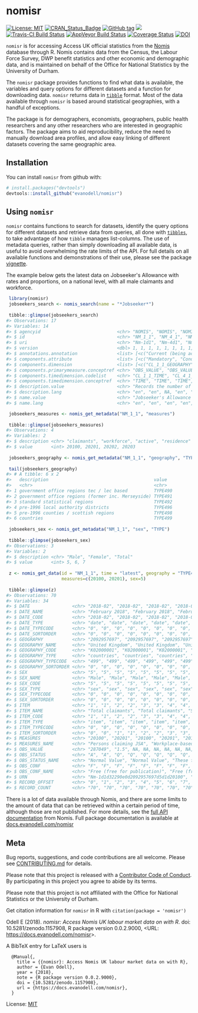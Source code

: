 
<!-- README.md is generated from README.Rmd. Please edit that file -->
nomisr
======

[![License: MIT](https://img.shields.io/badge/License-MIT-blue.svg)](https://opensource.org/licenses/MIT) [![CRAN\_Status\_Badge](https://www.r-pkg.org/badges/version/nomisr)](https://cran.r-project.org/package=nomisr) [![GitHub tag](https://img.shields.io/github/tag/evanodell/nomisr.svg)](https://github.com/evanodell/nomisr) [![](https://cranlogs.r-pkg.org/badges/grand-total/nomisr)](https://dgrtwo.shinyapps.io/cranview/) [![Travis-CI Build Status](https://travis-ci.org/evanodell/nomisr.svg?branch=master)](https://travis-ci.org/evanodell/nomisr) [![AppVeyor Build Status](https://ci.appveyor.com/api/projects/status/github/evanodell/nomisr?branch=master&svg=true)](https://ci.appveyor.com/project/evanodell/nomisr) [![Coverage Status](https://img.shields.io/codecov/c/github/evanodell/nomisr/master.svg)](https://codecov.io/github/evanodell/nomisr?branch=master) [![DOI](https://zenodo.org/badge/118144805.svg)](https://zenodo.org/badge/latestdoi/118144805)

`nomisr` is for accessing Access UK official statistics from the [Nomis](https://www.nomisweb.co.uk/) database through R. Nomis contains data from the Census, the Labour Force Survey, DWP benefit statistics and other economic and demographic data, and is maintained on behalf of the Office for National Statistics by the University of Durham.

The `nomisr` package provides functions to find what data is available, the variables and query options for different datasets and a function for downloading data. `nomisr` returns data in [`tibble`](https://cran.r-project.org/package=tibble) format. Most of the data available through `nomisr` is based around statistical geographies, with a handful of exceptions.

The package is for demographers, economists, geographers, public health researchers and any other researchers who are interested in geographic factors. The package aims to aid reproducibility, reduce the need to manually download area profiles, and allow easy linking of different datasets covering the same geographic area.

Installation
------------

You can install `nomisr` from github with:

``` r
# install.packages("devtools")
devtools::install_github("evanodell/nomisr")
```

Using `nomisr`
--------------

`nomisr` contains functions to search for datasets, identify the query options for different datasets and retrieve data from queries, all done with [`tibbles`](http://tibble.tidyverse.org/), to take advantage of how `tibble` manages list-columns. The use of metadata queries, rather than simply downloading all available data, is useful to avoid overwhelming the rate limits of the API. For full details on all available functions and demonstrations of their use, please see the package [vignette](https://docs.evanodell.com/nomisr/articles/introduction.html).

The example below gets the latest data on Jobseeker's Allowance with rates and proportions, on a national level, with all male claimants and workforce.

``` r
 library(nomisr)
 jobseekers_search <- nomis_search(name = "*Jobseeker*")
 
 tibble::glimpse(jobseekers_search)
#> Observations: 17
#> Variables: 14
#> $ agencyid                             <chr> "NOMIS", "NOMIS", "NOMIS"...
#> $ id                                   <chr> "NM_1_1", "NM_4_1", "NM_8...
#> $ uri                                  <chr> "Nm-1d1", "Nm-4d1", "Nm-8...
#> $ version                              <dbl> 1, 1, 1, 1, 1, 1, 1, 1, 1...
#> $ annotations.annotation               <list> [<c("Current (being acti...
#> $ components.attribute                 <list> [<c("Mandatory", "Condit...
#> $ components.dimension                 <list> [<c("CL_1_1_GEOGRAPHY", ...
#> $ components.primarymeasure.conceptref <chr> "OBS_VALUE", "OBS_VALUE",...
#> $ components.timedimension.codelist    <chr> "CL_1_1_TIME", "CL_4_1_TI...
#> $ components.timedimension.conceptref  <chr> "TIME", "TIME", "TIME", "...
#> $ description.value                    <chr> "Records the number of pe...
#> $ description.lang                     <chr> "en", "en", NA, "en", "en...
#> $ name.value                           <chr> "Jobseeker's Allowance wi...
#> $ name.lang                            <chr> "en", "en", "en", "en", "...

 jobseekers_measures <- nomis_get_metadata("NM_1_1", "measures")
 
 tibble::glimpse(jobseekers_measures)
#> Observations: 4
#> Variables: 2
#> $ description <chr> "claimants", "workforce", "active", "residence"
#> $ value       <int> 20100, 20201, 20202, 20203
 
 jobseekers_geography <- nomis_get_metadata("NM_1_1", "geography", "TYPE")
 
 tail(jobseekers_geography)
#> # A tibble: 6 x 2
#>   description                                        value  
#>   <chr>                                              <chr>  
#> 1 government office regions tec / lec based          TYPE490
#> 2 government office regions (former inc. Merseyside) TYPE491
#> 3 standard statistical regions                       TYPE492
#> 4 pre-1996 local authority districts                 TYPE496
#> 5 pre-1996 counties / scottish regions               TYPE498
#> 6 countries                                          TYPE499
 
 jobseekers_sex <- nomis_get_metadata("NM_1_1", "sex", "TYPE")
 
 tibble::glimpse(jobseekers_sex)
#> Observations: 3
#> Variables: 2
#> $ description <chr> "Male", "Female", "Total"
#> $ value       <int> 5, 6, 7
 
 z <- nomis_get_data(id = "NM_1_1", time = "latest", geography = "TYPE499",
                     measures=c(20100, 20201), sex=5)
 
 tibble::glimpse(z)
#> Observations: 70
#> Variables: 34
#> $ DATE                <chr> "2018-02", "2018-02", "2018-02", "2018-02"...
#> $ DATE_NAME           <chr> "February 2018", "February 2018", "Februar...
#> $ DATE_CODE           <chr> "2018-02", "2018-02", "2018-02", "2018-02"...
#> $ DATE_TYPE           <chr> "date", "date", "date", "date", "date", "d...
#> $ DATE_TYPECODE       <chr> "0", "0", "0", "0", "0", "0", "0", "0", "0...
#> $ DATE_SORTORDER      <chr> "0", "0", "0", "0", "0", "0", "0", "0", "0...
#> $ GEOGRAPHY           <chr> "2092957697", "2092957697", "2092957697", ...
#> $ GEOGRAPHY_NAME      <chr> "United Kingdom", "United Kingdom", "Unite...
#> $ GEOGRAPHY_CODE      <chr> "K02000001", "K02000001", "K02000001", "K0...
#> $ GEOGRAPHY_TYPE      <chr> "countries", "countries", "countries", "co...
#> $ GEOGRAPHY_TYPECODE  <chr> "499", "499", "499", "499", "499", "499", ...
#> $ GEOGRAPHY_SORTORDER <chr> "0", "0", "0", "0", "0", "0", "0", "0", "0...
#> $ SEX                 <chr> "5", "5", "5", "5", "5", "5", "5", "5", "5...
#> $ SEX_NAME            <chr> "Male", "Male", "Male", "Male", "Male", "M...
#> $ SEX_CODE            <chr> "5", "5", "5", "5", "5", "5", "5", "5", "5...
#> $ SEX_TYPE            <chr> "sex", "sex", "sex", "sex", "sex", "sex", ...
#> $ SEX_TYPECODE        <chr> "0", "0", "0", "0", "0", "0", "0", "0", "0...
#> $ SEX_SORTORDER       <chr> "0", "0", "0", "0", "0", "0", "0", "0", "0...
#> $ ITEM                <chr> "1", "1", "2", "2", "3", "3", "4", "4", "9...
#> $ ITEM_NAME           <chr> "Total claimants", "Total claimants", "Stu...
#> $ ITEM_CODE           <chr> "1", "1", "2", "2", "3", "3", "4", "4", "9...
#> $ ITEM_TYPE           <chr> "item", "item", "item", "item", "item", "i...
#> $ ITEM_TYPECODE       <chr> "0", "0", "0", "0", "0", "0", "0", "0", "0...
#> $ ITEM_SORTORDER      <chr> "0", "0", "1", "1", "2", "2", "3", "3", "4...
#> $ MEASURES            <chr> "20100", "20201", "20100", "20201", "20100...
#> $ MEASURES_NAME       <chr> "Persons claiming JSA", "Workplace-based e...
#> $ OBS_VALUE           <chr> "287049", "1.5", NA, NA, NA, NA, NA, NA, N...
#> $ OBS_STATUS          <chr> "A", "A", "Q", "Q", "Q", "Q", "Q", "Q", "Q...
#> $ OBS_STATUS_NAME     <chr> "Normal Value", "Normal Value", "These fig...
#> $ OBS_CONF            <chr> "F", "F", "F", "F", "F", "F", "F", "F", "F...
#> $ OBS_CONF_NAME       <chr> "Free (free for publication)", "Free (free...
#> $ URN                 <chr> "Nm-1d1d32290e0d2092957697d5d1d20100", "Nm...
#> $ RECORD_OFFSET       <chr> "0", "1", "2", "3", "4", "5", "6", "7", "8...
#> $ RECORD_COUNT        <chr> "70", "70", "70", "70", "70", "70", "70", ...
```

There is a lot of data available through Nomis, and there are some limits to the amount of data that can be retrieved within a certain period of time, although those are not published. For more details, see the [full API documentation](https://www.nomisweb.co.uk/api/v01/help) from Nomis. Full package documentation is available at [docs.evanodell.com/nomisr](https://docs.evanodell.com/nomisr)

Meta
----

Bug reports, suggestions, and code contributions are all welcome. Please see [CONTRIBUTING.md](CONTRIBUTING.md) for details.

Please note that this project is released with a [Contributor Code of Conduct](CONDUCT.md). By participating in this project you agree to abide by its terms.

Please note that this project is not affiliated with the Office for National Statistics or the University of Durham.

Get citation information for `nomisr` in R with `citation(package = 'nomisr')`

Odell E (2018). *nomisr: Access Nomis UK labour market data on with R*. doi: 10.5281/zenodo.1157908, R package version 0.0.2.9000, &lt;URL: <https://docs.evanodell.com/nomisr>&gt;.

A BibTeX entry for LaTeX users is

      @Manual{,
        title = {{nomisr}: Access Nomis UK labour market data on with R},
        author = {Evan Odell},
        year = {2018},
        note = {R package version 0.0.2.9000},
        doi = {10.5281/zenodo.1157908},
        url = {https://docs.evanodell.com/nomisr},
      }

License: [MIT](LICENSE.md)
